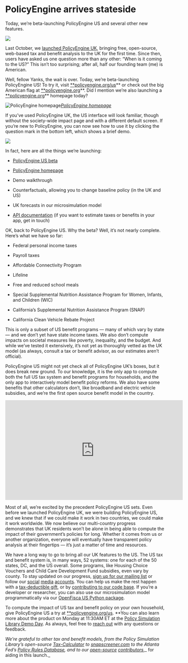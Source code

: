 # PolicyEngine arrives stateside

Today, we’re beta-launching PolicyEngine US and several other new features.

![](https://cdn-images-1.medium.com/max/3840/0*h_n21_ZMZ2S66FDL.png)

Last October, we [launched PolicyEngine UK](https://blog.policyengine.org/make-everyone-a-policymaker-dc7b00bdb143), bringing free, open-source, web-based tax and benefit analysis to the UK for the first time. Since then, users have asked us one question more than any other: “When is it coming to the US?” This isn’t too surprising; after all, half our founding team (me) is American.

Well, fellow Yanks, the wait is over. Today, we’re beta-launching PolicyEngine US! To try it, visit [\*\*policyengine.org/us](http://policyengine.org/us)** or check out the big American flag at [**policyengine.org](https://policyengine.org/)**. Did I mention we’re also launching a [**policyengine.org](https://policyengine.org)\*\* homepage today?

![[PolicyEngine homepage](http://policyengine.org)](https://cdn-images-1.medium.com/max/7636/1*VWLFVXNrF1Gss2euuXE7tA.png)_[PolicyEngine homepage](http://policyengine.org)_

If you’ve used PolicyEngine UK, the US interface will look familiar, though without the society-wide impact page and with a different default screen. If you’re new to PolicyEngine, you can now see how to use it by clicking the question mark in the bottom left, which shows a brief demo.

![](https://cdn-images-1.medium.com/max/7636/1*S5B_j1lpVm6TuPnbZCzfYQ.png)

In fact, here are all the things we’re launching:

- [PolicyEngine US beta](https://policyengine.org/us)

- [PolicyEngine homepage](https://policyengine.org)

- Demo walkthrough

- Counterfactuals, allowing you to change baseline policy (in the UK and US)

- UK forecasts in our microsimulation model

- [API documentation](https://docs.google.com/document/d/1y-kRDOssYyRwEVTsntqGxoBtvFS4HKMQD-U0Ga9YzJE/) (if you want to estimate taxes or benefits in your app, get in touch)

OK, back to PolicyEngine US. Why the beta? Well, it’s not nearly complete. Here’s what we have so far:

- Federal personal income taxes

- Payroll taxes

- Affordable Connectivity Program

- Lifeline

- Free and reduced school meals

- Special Supplemental Nutrition Assistance Program for Women, Infants, and Children (WIC)

- California’s Supplemental Nutrition Assistance Program (SNAP)

- California Clean Vehicle Rebate Project

This is only a subset of US benefit programs — many of which vary by state — and we don’t yet have state income taxes. We also don’t compute impacts on societal measures like poverty, inequality, and the budget. And while we’ve tested it extensively, it’s not yet as thoroughly vetted as the UK model (as always, consult a tax or benefit advisor, as our estimates aren’t official).

PolicyEngine US might not yet check all of PolicyEngine UK’s boxes, but it does break new ground. To our knowledge, it is the only app to compute both the full US tax system and benefit programs for households, and the only app to interactively model benefit policy reforms. We also have some benefits that other calculators don’t, like broadband and electric vehicle subsidies, and we’re the first open source benefit model in the country.

<center><iframe width="560" height="315" src="https://www.youtube.com/embed/GUX665_cgbQ" frameborder="0" allowfullscreen></iframe></center>

Most of all, we’re excited by the precedent PolicyEngine US sets. Even before we launched PolicyEngine UK, we were building PolicyEngine US, and we knew that if we could make it work in two countries, we could make it work worldwide. We now believe our multi-country progress demonstrates that UK residents won’t be alone in being able to compute the impact of their government’s policies for long. Whether it comes from us or another organization, everyone will eventually have transparent policy analysis at their fingertips — it’s just a matter of time and resources.

We have a long way to go to bring all our UK features to the US. The US tax and benefit system is, in many ways, 52 systems: one for each of the 50 states, DC, and the US overall. Some programs, like Housing Choice Vouchers and Child Care Development Fund subsidies, even vary by county. To stay updated on our progress, [sign up for our mailing list](https://mailchi.mp/7b89fef927ca/general) or follow our [social](http://twitter.com/thepolicyengine) [media](http://facebook.com/thepolicyengine) [accounts](https://linkedin.com/company/thepolicyengine). You can help us make the rest happen with a [tax-deductible gift](https://opencollective.com/psl), or by [contributing to our code base](http://github.com/policyengine). If you’re a developer or researcher, you can also use our microsimulation model programmatically via our [OpenFisca US Python package](http://openfisca.us).

To compute the impact of US tax and benefit policy on your own household, give PolicyEngine US a try at [\*\*policyengine.org/us](https://policyengine.org/us). \*\*You can also learn more about the product on Monday at 11:30AM ET at the [Policy Simulation Library Demo Day](http://pslmodels.org/events.html). As always, feel free to [reach out](http://contact@policyengine.org) with any questions or feedback.

_We’re grateful to other tax and benefit models, from the Policy Simulation Library’s open-source [Tax-Calculator](http://taxcalc.pslmodels.org) to [snapscreener.com](https://www.snapscreener.com/) to the Atlanta Fed’s [Policy Rules Database](https://www.atlantafed.org/economic-mobility-and-resilience/advancing-careers-for-low-income-families/policy-rules-database), and to our [open-source](https://github.com/PolicyEngine/openfisca-us/graphs/contributors) [contributors](https://github.com/PolicyEngine/policyengine/graphs/contributors)_,_ for aiding in this launch._
